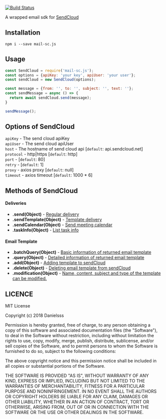 [![Build Status](https://travis-ci.org/danielsss/mail-sc.js.svg?branch=master)](https://travis-ci.org/danielsss/mail-sc.js)

A wrapped email sdk for [SendCloud](https://www.sendcloud.net) 

## Installation
```shell
npm i --save mail-sc.js
```

## Usage
```js
const SendCloud = require('mail-sc.js');
const options = {apiKey: 'your key', apiUser: 'your user'};
const sendCloud = new SendCloud(options);

const message = {from: '', to: '', subject: '', text: ''};
const sendMessage = async () => {
  return await sendCloud.send(message);
}

sendMessage();
```

## Options of SendCloud

`apiKey` - The send cloud apiKey<br>
`apiUser` - The send cloud apiUser<br>
`host` - The hostname of send cloud api \[`default`: api.sendcloud.net]<br>
`protocol` - http|https \[`default`: http]<br>
`port` - \[`default`: 80]<br>
`retry` - \[`default`: 1]<br>
`proxy` - axios proxy \[`default`: null]<br>
`timeout` - axios timeout \[`default`: 1000 * 6]<br>

## Methods of SendCloud

#### Deliveries
+ **.send(Object)** -   [Regular delivery](http://www.sendcloud.net/doc/en/email_v2/send_email/#regular-delivery)
+ **.sendTemplate(Object)** -   [Template delivery](http://www.sendcloud.net/doc/en/email_v2/send_email/#template-delivery)
+ **.sendCalendar(Object)** -   [Send meeting calendar](http://www.sendcloud.net/doc/en/email_v2/send_email/#send-meeting-calendar)
+ **.taskInfo(Object)** -   [List task info](http://www.sendcloud.net/doc/en/email_v2/send_email/#http-request-method)

#### Email Template
+ **.batchQuery(Object)**   -   [Basic information of returned email template](http://www.sendcloud.net/doc/en/email_v2/template_do/#query-batch-query)
+ **.query(Object)**    -   [Detailed information of returned email template](http://www.sendcloud.net/doc/en/email_v2/template_do/#query)
+ **.add(Object)**  -   [Adding template to sendCloud](http://www.sendcloud.net/doc/en/email_v2/template_do/#add)
+ **.delete(Object)**   -   [Deleting email template from sendCloud](http://www.sendcloud.net/doc/en/email_v2/template_do/#query-batch-query)
+ **.modification(Object)** -   [Name, content, subject and type of the template can be modified.](http://www.sendcloud.net/doc/en/email_v2/template_do/#modification)


## LICENCE
MIT License

Copyright (c) 2018 Danielsss

Permission is hereby granted, free of charge, to any person obtaining a copy
of this software and associated documentation files (the "Software"), to deal
in the Software without restriction, including without limitation the rights
to use, copy, modify, merge, publish, distribute, sublicense, and/or sell
copies of the Software, and to permit persons to whom the Software is
furnished to do so, subject to the following conditions:

The above copyright notice and this permission notice shall be included in all
copies or substantial portions of the Software.

THE SOFTWARE IS PROVIDED "AS IS", WITHOUT WARRANTY OF ANY KIND, EXPRESS OR
IMPLIED, INCLUDING BUT NOT LIMITED TO THE WARRANTIES OF MERCHANTABILITY,
FITNESS FOR A PARTICULAR PURPOSE AND NONINFRINGEMENT. IN NO EVENT SHALL THE
AUTHORS OR COPYRIGHT HOLDERS BE LIABLE FOR ANY CLAIM, DAMAGES OR OTHER
LIABILITY, WHETHER IN AN ACTION OF CONTRACT, TORT OR OTHERWISE, ARISING FROM,
OUT OF OR IN CONNECTION WITH THE SOFTWARE OR THE USE OR OTHER DEALINGS IN THE
SOFTWARE.
